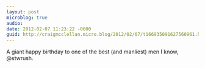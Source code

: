 ```yaml
---
layout: post
microblog: true
audio: 
date: 2012-02-07 11:23:22 -0600
guid: http://craigmcclellan.micro.blog/2012/02/07/t166935091627560961.html
---
```

A giant happy birthday to one of the best (and manliest) men I know, @stwrush.
